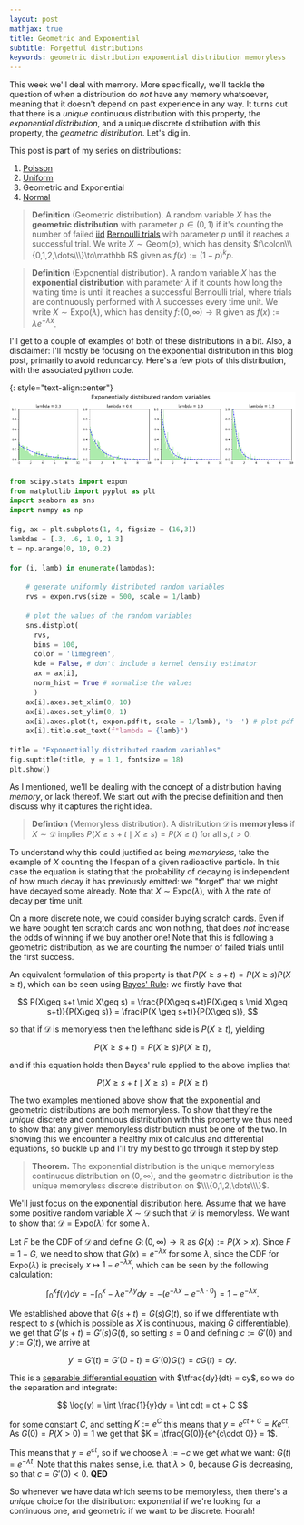 ```yaml
---
layout: post
mathjax: true
title: Geometric and Exponential
subtitle: Forgetful distributions
keywords: geometric distribution exponential distribution memoryless
---
```


This week we'll deal with memory. More specifically, we'll tackle the question of when a distribution do *not* have any memory whatsoever, meaning that it doesn't depend on past experience in any way. It turns out that there is a *unique* continuous distribution with this property, the *exponential distribution*, and a unique discrete distribution with this property, the *geometric distribution*. Let's dig in.

This post is part of my series on distributions:
  1. [Poisson](https://saattrupdan.github.io/2019-05-15-poisson/)
  2. [Uniform](https://saattrupdan.github.io/2019-05-22-uniform/)
  3. Geometric and Exponential
  4. [Normal](https://saattrupdan.github.io/2019-06-05-normal/)

> **Definition** (Geometric distribution). A random variable $X$ has the **geometric distribution** with parameter $p\in(0,1)$ if it's counting the number of failed [iid](https://en.wikipedia.org/wiki/Independent_and_identically_distributed_random_variables) [Bernoulli trials](https://en.wikipedia.org/wiki/Bernoulli_trial) with parameter $p$ until it reaches a successful trial. We write $X\sim\text{Geom}(p)$, which has density $f\colon\\\{0,1,2,\dots\\\}\to\mathbb R$ given as $f(k):=(1-p)^kp$.

> **Definition** (Exponential distribution). A random variable $X$ has the **exponential distribution** with parameter $\lambda$ if it counts how long the waiting time is until it reaches a successful Bernoulli trial, where trials are continuously performed with $\lambda$ successes every time unit. We write $X\sim\text{Expo}(\lambda)$, which has density $f\colon(0,\infty)\to\mathbb R$ given as $f(x):=\lambda e^{-\lambda x}$.

I'll get to a couple of examples of both of these distributions in a bit. Also, a disclaimer: I'll mostly be focusing on the exponential distribution in this blog post, primarily to avoid redundancy. Here's a few plots of this distribution, with the associated python code.

{: style="text-align:center"}
![Exponentially distributed random variables](/img/expon.png)

```python
from scipy.stats import expon
from matplotlib import pyplot as plt
import seaborn as sns
import numpy as np

fig, ax = plt.subplots(1, 4, figsize = (16,3))
lambdas = [.3, .6, 1.0, 1.3]
t = np.arange(0, 10, 0.2)

for (i, lamb) in enumerate(lambdas):
    
    # generate uniformly distributed random variables
    rvs = expon.rvs(size = 500, scale = 1/lamb)
    
    # plot the values of the random variables
    sns.distplot(
      rvs,
      bins = 100,
      color = 'limegreen',
      kde = False, # don't include a kernel density estimator
      ax = ax[i],
      norm_hist = True # normalise the values
      )
    ax[i].axes.set_xlim(0, 10)
    ax[i].axes.set_ylim(0, 1)
    ax[i].axes.plot(t, expon.pdf(t, scale = 1/lamb), 'b--') # plot pdf
    ax[i].title.set_text(f"lambda = {lamb}")

title = "Exponentially distributed random variables"
fig.suptitle(title, y = 1.1, fontsize = 18)
plt.show()
```

As I mentioned, we'll be dealing with the concept of a distribution having *memory*, or lack thereof. We start out with the precise definition and then discuss why it captures the right idea.

> **Defintion** (Memoryless distribution). A distribution $\mathcal D$ is **memoryless** if $X\sim\mathcal D$ implies $P(X\geq s+t\mid X\geq s)=P(X\geq t)$ for all $s,t>0$.

To understand why this could justified as being *memoryless*, take the example of $X$ counting the lifespan of a given radioactive particle. In this case the equation is stating that the probability of decaying is independent of how much decay it has previously emitted: we "forget" that we might have decayed some already. Note that $X\sim\text{Expo}(\lambda)$, with $\lambda$ the rate of decay per time unit.

On a more discrete note, we could consider buying scratch cards. Even if we have bought ten scratch cards and won nothing, that does *not* increase the odds of winning if we buy another one! Note that this is following a geometric distribution, as we are counting the number of failed trials until the first success.

An equivalent formulation of this property is that $P(X\geq s+t) = P(X\geq s)P(X\geq t)$, which can be seen using [Bayes' Rule](https://en.wikipedia.org/wiki/Bayes%27_theorem): we firstly have that

$$ P(X\geq s+t \mid X\geq s) = \frac{P(X\geq s+t)P(X\geq s \mid X\geq s+t)}{P(X\geq s)} = \frac{P(X \geq s+t)}{P(X\geq s)}, $$

so that if $\mathcal D$ is memoryless then the lefthand side is $P(X\geq t)$, yielding

$$ P(X\geq s+t) = P(X\geq s)P(X\geq t), $$

and if this equation holds then Bayes' rule applied to the above implies that

$$ P(X\geq s+t \mid X\geq s) = P(X\geq t) $$

The two examples mentioned above show that the exponential and geometric distributions are both memoryless. To show that they're the *unique* discrete and continuous distribution with this property we thus need to show that any given memoryless distribution must be one of the two. In showing this we encounter a healthy mix of calculus and differential equations, so buckle up and I'll try my best to go through it step by step.



> **Theorem.** The exponential distribution is the unique memoryless continuous distribution on $(0,\infty)$, and the geometric distribution is the unique memoryless discrete distribution on $\\\{0,1,2,\dots\\\}$.

We'll just focus on the exponential distribution here. Assume that we have some positive random variable $X\sim\mathcal D$ such that $\mathcal D$ is memoryless. We want to show that $\mathcal D = \text{Expo}(\lambda)$ for some $\lambda$.

Let $F$ be the CDF of $\mathcal D$ and define $G\colon(0,\infty)\to\mathbb R$ as $G(x):=P(X>x)$. Since $F=1-G$, we need to show that $G(x)=e^{-\lambda x}$ for some $\lambda$, since the CDF for $\text{Expo}(\lambda)$ is precisely $x\mapsto 1-e^{-\lambda x}$, which can be seen by the following calculation:

$$ \int_0^x f(y)dy = -\int_0^x-\lambda e^{-\lambda y}dy = -(e^{-\lambda x} - e^{-\lambda\cdot 0}) = 1 - e^{-\lambda x}. $$

We established above that $G(s+t)=G(s)G(t)$, so if we differentiate with respect to $s$ (which is possible as $X$ is continuous, making $G$ differentiable), we get that $G'(s+t)=G'(s)G(t)$, so setting $s=0$ and defining $c:=G'(0)$ and $y:=G(t)$, we arrive at

$$ y' = G'(t) = G'(0+t) = G'(0)G(t) = cG(t) = cy.  $$

This is a [separable differential equation](https://www.khanacademy.org/math/ap-calculus-ab/ab-differential-equations-new/ab-7-6/a/applying-procedures-for-separable-differential-equations) with $\tfrac{dy}{dt} = cy$, so we do the separation and integrate:

$$ \log(y) = \int \frac{1}{y}dy = \int cdt = ct + C $$

for some constant $C$, and setting $K:=e^C$ this means that $y = e^{ct+C} = Ke^{ct}$. As $G(0) = P(X>0) = 1$ we get that $K = \tfrac{G(0)}{e^{c\cdot 0}} = 1$.

This means that $y = e^{ct}$, so if we choose $\lambda := -c$ we get what we want: $G(t) = e^{-\lambda t}$. Note that this makes sense, i.e. that $\lambda > 0$, because $G$ is decreasing, so that $c = G'(0) < 0$. **QED**



So whenever we have data which seems to be memoryless, then there's a *unique* choice for the distribution: exponential if we're looking for a continuous one, and geometric if we want to be discrete. Hoorah!
